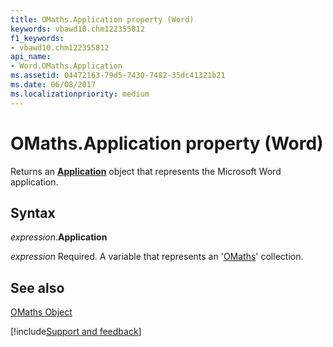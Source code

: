 ```yaml
---
title: OMaths.Application property (Word)
keywords: vbawd10.chm122355812
f1_keywords:
- vbawd10.chm122355812
api_name:
- Word.OMaths.Application
ms.assetid: 04472163-79d5-7430-7482-35dc41321b21
ms.date: 06/08/2017
ms.localizationpriority: medium
---
```



# OMaths.Application property (Word)

Returns an **[Application](Word.Application.md)** object that represents the Microsoft Word application.


## Syntax

_expression_.**Application**

_expression_ Required. A variable that represents an '[OMaths](Word.OMaths.md)' collection.


## See also


[OMaths Object](Word.OMaths.md)

[!include[Support and feedback](~/includes/feedback-boilerplate.md)]
